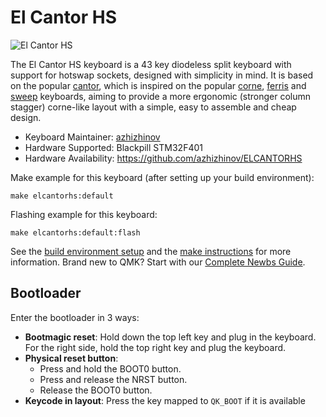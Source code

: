 # El Cantor HS

![El Cantor HS](https://thumb.cloud.mail.ru/weblink/thumb/xw1/VtFZ/jwSN7r6BB)

The El Cantor HS keyboard is a 43 key diodeless split keyboard with support for hotswap sockets, designed with simplicity in mind. It is based on the popular [cantor](https://github.com/diepala/cantor), which is inspired on the popular [corne](https://github.com/foostan/crkbd), [ferris](https://github.com/pierrechevalier83/ferris) and [sweep](https://github.com/davidphilipbarr/Sweep) keyboards, aiming to provide a more ergonomic (stronger column stagger) corne-like layout with a simple, easy to assemble and cheap design.

* Keyboard Maintainer: [azhizhinov](https://github.com/azhizhinov)
* Hardware Supported: Blackpill STM32F401
* Hardware Availability: https://github.com/azhizhinov/ELCANTORHS

Make example for this keyboard (after setting up your build environment):

    make elcantorhs:default

Flashing example for this keyboard:

    make elcantorhs:default:flash

See the [build environment setup](https://docs.qmk.fm/#/getting_started_build_tools) and the [make instructions](https://docs.qmk.fm/#/getting_started_make_guide) for more information. Brand new to QMK? Start with our [Complete Newbs Guide](https://docs.qmk.fm/#/newbs).

## Bootloader

Enter the bootloader in 3 ways:

* **Bootmagic reset**: Hold down the top left key and plug in the keyboard. For the right side, hold the top right key and plug the keyboard.
* **Physical reset button**: 
  * Press and hold the BOOT0 button.
  * Press and release the NRST button.
  * Release the BOOT0 button.
* **Keycode in layout**: Press the key mapped to `QK_BOOT` if it is available
